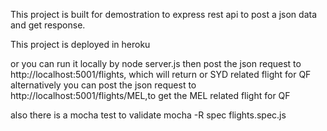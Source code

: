 This project is built for demostration to express rest api to post a json data and get response.

This project is deployed in heroku

or you can run it locally by node server.js
then post the json request to http://localhost:5001/flights, which will return or SYD related flight for QF
alternatively you can post the json request to http://localhost:5001/flights/MEL,to get the MEL related flight for QF

also there is a mocha test to validate
mocha -R spec flights.spec.js
